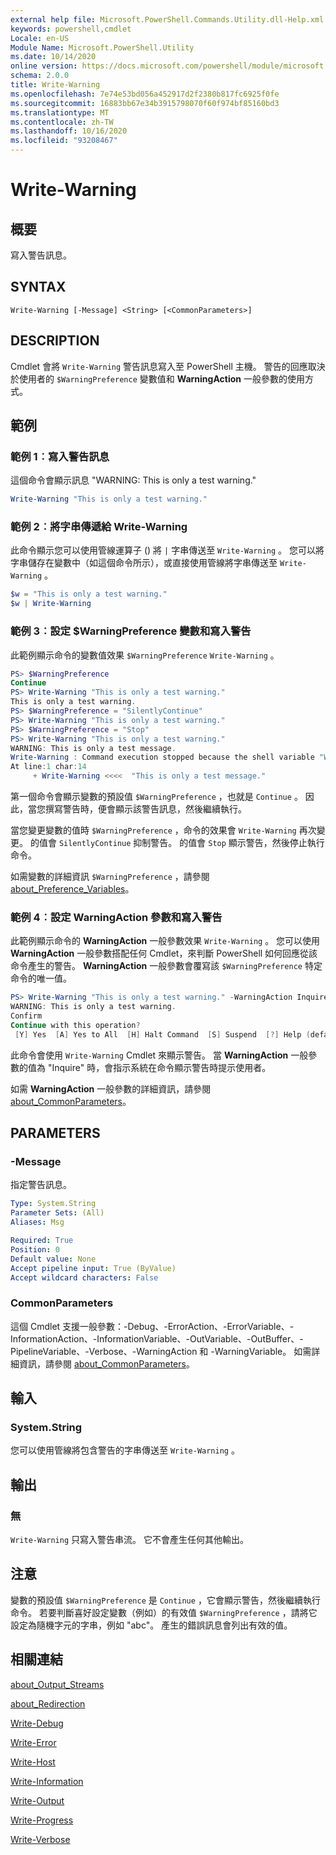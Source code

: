 ```yaml
---
external help file: Microsoft.PowerShell.Commands.Utility.dll-Help.xml
keywords: powershell,cmdlet
Locale: en-US
Module Name: Microsoft.PowerShell.Utility
ms.date: 10/14/2020
online version: https://docs.microsoft.com/powershell/module/microsoft.powershell.utility/write-warning?view=powershell-7.1&WT.mc_id=ps-gethelp
schema: 2.0.0
title: Write-Warning
ms.openlocfilehash: 7e74e53bd056a452917d2f2380b817fc6925f0fe
ms.sourcegitcommit: 16883bb67e34b3915798070f60f974bf85160bd3
ms.translationtype: MT
ms.contentlocale: zh-TW
ms.lasthandoff: 10/16/2020
ms.locfileid: "93208467"
---
```

# Write-Warning

## 概要
寫入警告訊息。

## SYNTAX

```
Write-Warning [-Message] <String> [<CommonParameters>]
```

## DESCRIPTION

Cmdlet 會將 `Write-Warning` 警告訊息寫入至 PowerShell 主機。 警告的回應取決於使用者的 `$WarningPreference` 變數值和 **WarningAction** 一般參數的使用方式。

## 範例

### 範例 1︰寫入警告訊息

這個命令會顯示訊息 "WARNING: This is only a test warning."

```powershell
Write-Warning "This is only a test warning."
```

### 範例 2︰將字串傳遞給 Write-Warning

此命令顯示您可以使用管線運算子 () 將 `|` 字串傳送至 `Write-Warning` 。
您可以將字串儲存在變數中（如這個命令所示），或直接使用管線將字串傳送至 `Write-Warning` 。

```powershell
$w = "This is only a test warning."
$w | Write-Warning
```

### 範例 3︰設定 $WarningPreference 變數和寫入警告

此範例顯示命令的變數值效果 `$WarningPreference` `Write-Warning` 。

```powershell
PS> $WarningPreference
Continue
PS> Write-Warning "This is only a test warning."
This is only a test warning.
PS> $WarningPreference = "SilentlyContinue"
PS> Write-Warning "This is only a test warning."
PS> $WarningPreference = "Stop"
PS> Write-Warning "This is only a test warning."
WARNING: This is only a test message.
Write-Warning : Command execution stopped because the shell variable "WarningPreference" is set to Stop.
At line:1 char:14
     + Write-Warning <<<<  "This is only a test message."
```

第一個命令會顯示變數的預設值 `$WarningPreference` ，也就是 `Continue` 。 因此，當您撰寫警告時，便會顯示該警告訊息，然後繼續執行。

當您變更變數的值時 `$WarningPreference` ，命令的效果會 `Write-Warning` 再次變更。 的值會 `SilentlyContinue` 抑制警告。 的值會 `Stop` 顯示警告，然後停止執行命令。

如需變數的詳細資訊 `$WarningPreference` ，請參閱 [about_Preference_Variables](../Microsoft.Powershell.Core/About/about_Preference_Variables.md)。

### 範例 4︰設定 WarningAction 參數和寫入警告

此範例顯示命令的 **WarningAction** 一般參數效果 `Write-Warning` 。 您可以使用 **WarningAction** 一般參數搭配任何 Cmdlet，來判斷 PowerShell 如何回應從該命令產生的警告。 **WarningAction** 一般參數會覆寫該 `$WarningPreference` 特定命令的唯一值。

```powershell
PS> Write-Warning "This is only a test warning." -WarningAction Inquire
WARNING: This is only a test warning.
Confirm
Continue with this operation?
 [Y] Yes  [A] Yes to All  [H] Halt Command  [S] Suspend  [?] Help (default is "Y"):
```

此命令會使用 `Write-Warning` Cmdlet 來顯示警告。 當 **WarningAction** 一般參數的值為 "Inquire" 時，會指示系統在命令顯示警告時提示使用者。

如需 **WarningAction** 一般參數的詳細資訊，請參閱 [about_CommonParameters](../Microsoft.Powershell.Core/About/about_CommonParameters.md)。

## PARAMETERS

### -Message
指定警告訊息。

```yaml
Type: System.String
Parameter Sets: (All)
Aliases: Msg

Required: True
Position: 0
Default value: None
Accept pipeline input: True (ByValue)
Accept wildcard characters: False
```

### CommonParameters

這個 Cmdlet 支援一般參數：-Debug、-ErrorAction、-ErrorVariable、-InformationAction、-InformationVariable、-OutVariable、-OutBuffer、-PipelineVariable、-Verbose、-WarningAction 和 -WarningVariable。 如需詳細資訊，請參閱 [about_CommonParameters](https://go.microsoft.com/fwlink/?LinkID=113216)。

## 輸入

### System.String

您可以使用管線將包含警告的字串傳送至 `Write-Warning` 。

## 輸出

### 無

`Write-Warning` 只寫入警告串流。 它不會產生任何其他輸出。

## 注意

變數的預設值 `$WarningPreference` 是 `Continue` ，它會顯示警告，然後繼續執行命令。 若要判斷喜好設定變數（例如）的有效值 `$WarningPreference` ，請將它設定為隨機字元的字串，例如 "abc"。 產生的錯誤訊息會列出有效的值。

## 相關連結

[about_Output_Streams](../Microsoft.PowerShell.Core/About/about_Output_Streams.md)

[about_Redirection](../Microsoft.PowerShell.Core/About/about_Redirection.md)

[Write-Debug](Write-Debug.md)

[Write-Error](Write-Error.md)

[Write-Host](Write-Host.md)

[Write-Information](Write-Information.md)

[Write-Output](Write-Output.md)

[Write-Progress](Write-Progress.md)

[Write-Verbose](Write-Verbose.md)
